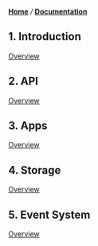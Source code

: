 [**Home**](Home) */* [**Documentation**](dsp-documentation)

## 1. Introduction
[Overview](overview)

## 2. API
[Overview](overview-api)

## 3. Apps
[Overview](overview-apps)

## 4. Storage
[Overview](overview-storage)

## 5. Event System
[Overview](overview-events)

[technical-architecture]: /dreamfactorysoftware/dsp-core/wiki/technical-documentation/images/dsp-architecture.png
